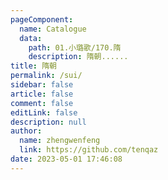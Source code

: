 ```yaml
---
pageComponent: 
  name: Catalogue
  data: 
    path: 01.小璐歌/170.隋
    description: 隋朝......
title: 隋朝
permalink: /sui/
sidebar: false
article: false
comment: false
editLink: false
description: null
author: 
  name: zhengwenfeng
  link: https://github.com/tenqaz
date: 2023-05-01 17:46:08
---
```


